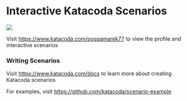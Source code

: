 # Interactive Katacoda Scenarios

[![](http://shields.katacoda.com/katacoda/pospamarek77/count.svg)](https://www.katacoda.com/pospamarek77 "Get your profile on Katacoda.com")

Visit https://www.katacoda.com/pospamarek77 to view the profile and interactive scenarios

### Writing Scenarios
Visit https://www.katacoda.com/docs to learn more about creating Katacoda scenarios

For examples, visit https://github.com/katacoda/scenario-example
